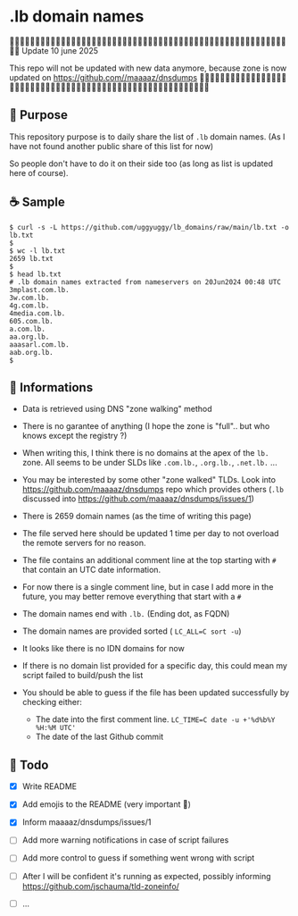 # .lb domain names

🔔🔔🔔🔔🔔🔔🔔🔔🔔🔔🔔🔔🔔🔔🔔🔔🔔🔔🔔🔔🔔🔔🔔🔔🔔🔔🔔🔔🔔🔔🔔🔔🔔🔔🔔🔔🔔🔔🔔🔔🔔🔔🔔🔔🔔🔔🔔🔔🔔🔔🔔🔔🔔🔔🔔🔔
Update 10 june 2025

This repo will not be updated with new data anymore, because zone is now updated on https://github.com//maaaaz/dnsdumps
🔔🔔🔔🔔🔔🔔🔔🔔🔔🔔🔔🔔🔔🔔🔔🔔🔔🔔🔔🔔🔔🔔🔔🔔🔔🔔🔔🔔🔔🔔🔔🔔🔔🔔🔔🔔🔔🔔🔔🔔🔔🔔🔔🔔🔔🔔🔔🔔🔔🔔🔔🔔🔔🔔🔔🔔



## 🎯 Purpose

This repository purpose is to daily share the list of `.lb` domain names. (As I have not found another public share of this list for now)

So people don't have to do it on their side too (as long as list is updated here of course).



## ☕ Sample

```
$ curl -s -L https://github.com/uggyuggy/lb_domains/raw/main/lb.txt -o lb.txt
$
$ wc -l lb.txt 
2659 lb.txt
$
$ head lb.txt
# .lb domain names extracted from nameservers on 20Jun2024 00:48 UTC
3mplast.com.lb.
3w.com.lb.
4g.com.lb.
4media.com.lb.
605.com.lb.
a.com.lb.
aa.org.lb.
aaasarl.com.lb.
aab.org.lb.
$
```


## 📰 Informations

- Data is retrieved using DNS "zone walking" method

- There is no garantee of anything (I hope the zone is "full".. but who knows except the registry ?)

- When writing this, I think there is no domains at the apex of the `lb.` zone.
All seems to be under SLDs like `.com.lb.`, `.org.lb.`, `.net.lb.` ...


- You may be interested by some other "zone walked" TLDs.
Look into https://github.com/maaaaz/dnsdumps repo which provides others
(`.lb` discussed into https://github.com/maaaaz/dnsdumps/issues/1)

- There is 2659 domain names (as the time of writing this page)

- The file served here should be updated 1 time per day to not overload the remote servers for no reason.

- The file contains an additional comment line at the top starting with `#` that contain an UTC date information.

- For now there is a single comment line, but in case I add more in the future, you may better remove everything that start with a `#`

- The domain names end with `.lb.` (Ending dot, as FQDN)

- The domain names are provided sorted ( `LC_ALL=C sort -u`)

- It looks like there is no IDN domains for now

- If there is no domain list provided for a specific day, this could mean my script failed to build/push the list

- You should be able to guess if the file has been updated successfully by checking either:
  - The date into the first comment line. `LC_TIME=C date -u +'%d%b%Y %H:%M UTC'`
  - The date of the last Github commit


## 🚧 Todo

- [x] Write README
- [x] Add emojis to the README (very important 🚨)
- [x] Inform maaaaz/dnsdumps/issues/1
- [ ] Add more warning notifications in case of script failures
- [ ] Add more control to guess if something went wrong with script
- [ ] After I will be confident it's running as expected, possibly informing https://github.com/jschauma/tld-zoneinfo/
- [ ] ...




